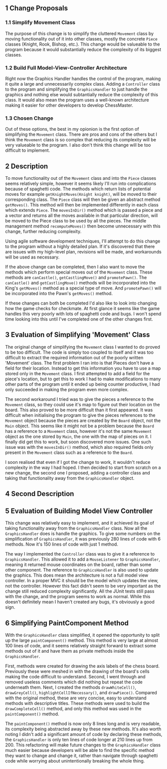 ## 1 Change Proposals

### 1.1 Simplify Movement Class

The purpose of this change is to simplify the cluttered `Movement` class by moving functionality out of it into other classes, mostly the concrete `Piece` classes (Knight, Rook, Bishop, etc.). This change would be valueable to the program because it would substantially reduce the complexity of its biggest classes. 

### 1.2 Build Full Model-View-Controller Architecture

Right now the Graphics Handler handles the control of the program, making it quite a large and unnecessarily complex class. Adding a `Controller` class to the program and simplifying the `GraphicsHandler` to just handle the graphics and nothing else would subtantially reduce the complexity of this class. It would also mean the program uses a well-known architecture making it easier for other developers to develop ChessMaster.

### 1.3 Chosen Change

Out of these options, the best in my opionion is the first option of simplifying the `Movement` class. There are pros and cons of the others but I think the `Movement` class is so complex that reducing its complexity will be very valueable to the program. I also don't think this change will be too difficult to implement.

## 2 Description

To move functionality out of the `Movement` class and into the `Piece` classes seems relatively simple, however it seems likely I'll run into complications because of spaghetti code. The methods which return lists of potential moves for example `getKnightMoves(Knight knight)`, will be moved to their corresponding class. The `Piece` class will then be given an abstract method `getMoves()`. This method will then be implemented differently in each class which extends `Piece`. The `movesInDir()` method which is passed a piece and a vector and returns all the moves available in that particular direction, will be moved to the Piece class to be used by all the pieces. The middle management method `recomputeMoves()` then become unnecessary with this change, further reducing complexity.

Using agile software development techniques, I'll attempt to do this change to the program without a highly detailed plan. If it's discovered that there are issues with my high-level plan, revisions will be made, and workarounds will be used as necessary.

If the above change can be completed, then I also want to move the methods which perform special moves out of the `Movement` class. These methods are `canCastle()`, `getCastlingMove()` and `promotePawn()`. The `canCastle()` and `getCastlingMove()` methods will be incorporated into the King's `getMoves()` method as a special type of move. And `promotePawn()` will be incorporated into the Pawn's `getMoves()` method.

If these changes can both be completed I'd also like to look into changing how the game checks for checkmate. At first glance it seems like the game handles this very poorly with lots of spaghetti code and bugs. I won't spend time looking into this until I've completed one of the other changes first.

## 3 Evaluation of Simplifying 'Movement' Class

The original change of simplifying the `Movement` class I wanted to do proved to be too difficult. The code is simply too coupled to itself and it was too difficult to extract the required information out of the poorly written 'Movement' class. The first problem I ran into is that Pieces don't have a field for their location. Instead to get this information you have to use a map stored only in the `Movement` class. I first attempted to add a field for the piece's location, but to get this to work I had to make modifications to many other parts of the program until it ended up being counter productive, I had only succeeded in making the program even more complex. 

The second workaround I tried was to give the pieces a reference to the `Movement` class, so they could use it's map to figure out their location on the board. This also proved to be more difficult than it first appeared. It was difficult when initialising the program to give the pieces references to the `Movement` object because the pieces are created by the `Board` object, not the `Main` object. This seems like it might not be a problem because the `Board` has a reference to a `Movement` class, however it's not the same `Movement` object as the one stored by `Main`, the one with the map of pieces on it. I finally did get this to work, but soon discovered more issues. One such issue was with the `movesInDir()` method, which also required fields only present in the `Movement` class such as a reference to the `Board`.

I soon realised that even if I got the change to work, it wouldn't reduce complexity in the way I had hoped. I then decided to start from scratch on a new change, the second one I proposed, adding a controller class and taking that functionality away from the `GraphicsHandler` object.

## 4 Second Description



## 5 Evaluation of Building Model View Controller

This change was relatively easy to implement, and it achieved its goal of taking functionality away from the `GraphicsHandler` class. Now all the `GraphicsHandler` does is handle the graphics. To give some numbers on the simplification of `GraphicsHandler`, it was previously 280 lines of code with 6 methods. Now it's 150 lines of code with just 1 method.

The way I implemented the `Controller` class was to give it a reference to `GraphicsHandler`. This allowed it to add a `MouseListener` to `GraphicsHandler`, meaning it returned mouse coordinates on the board, rather than some other component. The reference to `GraphicsHandler` is also used to update the graphics. This does mean the architecture is not a full model view controller. In a proper MVC it should be the model which updates the view, not the controller. However this fact didn't seem to be very important as the change still reduced complexity significantly. All the JUnit tests still pass with the change, and the program seems to work as normal. While this doesn't definitely mean I haven't created any bugs, it's obviously a good sign.

## 6 Simplifying PaintComponent Method

With the `GraphicsHandler` class simplified, it opened the opportunity to split up the large `paintComponent()` method. This method is very large at almost 100 lines of code, and it seems relatively straight forward to extract some methods out of it and have them as private methods inside the `GraphicsHandler`.

First, methods were created for drawing the axis labels of the chess board. Previously these were meshed in with the drawing of the board's cells making the code difficult to understand. Second, I went through and removed useless comments which did nothing but repeat the code underneath them. Next, I created the methods `drawWhiteCell()`, `drawGreyCell()`, `highlightCellIfNecessary()`, and `drawPiece()`. Compared with the original method, these are very concise, easy to understand methods with descriptive titles. These methods were used to build the `drawCompleteCell()` method, and only this method was used in the `paintComponent()` method. 

The `paintComponent()` method is now only 8 lines long and is very readable, its complexity being abstracted away by these new methods. It's also worth noting I didn't add a significant amount of code by declaring these methods, the `GraphicsHandler` is only ten lines of code longer at 210 lines up from 200. This refactoring will make future changes to the `GraphicsHandler` class much easier because developers will be able to find the specific method they want to change and change it, rather than navigate through spaghetti code while worrying about unintentionally breaking the whole thing.

